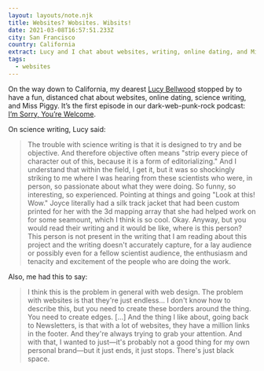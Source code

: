 ```yaml
---
layout: layouts/note.njk
title: Websites? Wobsites. Wibsits!
date: 2021-03-08T16:57:51.233Z
city: San Francisco
country: California
extract: Lucy and I chat about websites, writing, online dating, and Miss Piggy.
tags:
  - websites
---
```


On the way down to California, my dearest [Lucy Bellwood](https://lucybellwood.com/) stopped by to have a fun, distanced chat about websites, online dating, science writing, and Miss Piggy. It’s the first episode in our dark-web-punk-rock podcast: [I’m Sorry, You’re Welcome](https://lucybellwood.com/websites-wobsites-wibsits/).

On science writing, Lucy said:

> The trouble with science writing is that it is designed to try and be objective. And therefore objective often means "strip every piece of character out of this, because it is a form of editorializing." And I understand that within the field, I get it, but it was so shockingly striking to me where I was hearing from these scientists who were, in person, so passionate about what they were doing. So funny, so interesting, so experienced. Pointing at things and going "Look at this! Wow." Joyce literally had a silk track jacket that had been custom printed for her with the 3d mapping array that she had helped work on for some seamount, which I think is so cool. Okay. Anyway, but you would read their writing and it would be like, where is this person? This person is not present in the writing that I am reading about this project and the writing doesn't accurately capture, for a lay audience or possibly even for a fellow scientist audience, the enthusiasm and tenacity and excitement of the people who are doing the work.

Also, me had this to say:

> I think this is the problem in general with web design. The problem with websites is that they're just endless... I don't know how to describe this, but you need to create these borders around the thing. You need to create edges. [...] And the thing I like about, going back to Newsletters, is that with a lot of websites, they have a million links in the footer. And they're always trying to grab your attention. And with that, I wanted to just—it's probably not a good thing for my own personal brand—but it just ends, it just stops. There's just black space.

